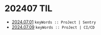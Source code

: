 # 202407 TIL
- [2024.07.01](https://github.com/projectmiluju/TIL/tree/main/202407/20240701)
  `keyWords :: ProJect | Sentry `
- [2024.07.09](https://github.com/projectmiluju/TIL/tree/main/202407/20240709)
  `keyWords :: ProJect | CI/CD`
